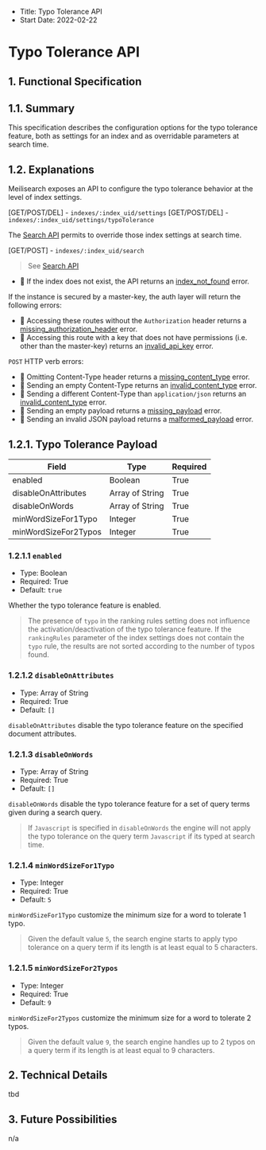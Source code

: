 - Title: Typo Tolerance API
- Start Date: 2022-02-22

# Typo Tolerance API

## 1. Functional Specification

## 1.1. Summary

This specification describes the configuration options for the typo tolerance feature, both as settings for an index and as overridable parameters at search time.

## 1.2. Explanations

Meilisearch exposes an API to configure the typo tolerance behavior at the level of index settings.

[GET/POST/DEL] - `indexes/:index_uid/settings`
[GET/POST/DEL] - `indexes/:index_uid/settings/typoTolerance`

The [Search API](0118-search-api.md) permits to override those index settings at search time.

[GET/POST] - `indexes/:index_uid/search`

> See [Search API](0118-search-api.md)

- 🔴 If the index does not exist, the API returns an [index_not_found](0061-error-format-and-definitions.md#index_not_found) error.

If the instance is secured by a master-key, the auth layer will return the following errors:

- 🔴 Accessing these routes without the `Authorization` header returns a [missing_authorization_header](0061-error-format-and-definitions.md#missing_authorization_header) error.
- 🔴 Accessing this route with a key that does not have permissions (i.e. other than the master-key) returns an [invalid_api_key](0061-error-format-and-definitions.md#invalid_api_key) error.

`POST` HTTP verb errors:

- 🔴 Omitting Content-Type header returns a [missing_content_type](0061-error-format-and-definitions.md#missing_content_type) error.
- 🔴 Sending an empty Content-Type returns an [invalid_content_type](0061-error-format-and-definitions.md#invalid_content_type) error.
- 🔴 Sending a different Content-Type than `application/json` returns an [invalid_content_type](0061-error-format-and-definitions.md#invalid_content_type) error.
- 🔴 Sending an empty payload returns a [missing_payload](0061-error-format-and-definitions.md#missing_payload) error.
- 🔴 Sending an invalid JSON payload returns a [malformed_payload](0061-error-format-and-definitions.md#malformed_payload) error.

## 1.2.1. Typo Tolerance Payload

| Field                | Type            | Required |
|----------------------|-----------------|----------|
| enabled              | Boolean         | True     |
| disableOnAttributes  | Array of String | True     |
| disableOnWords       | Array of String | True     |
| minWordSizeFor1Typo  | Integer         | True     |
| minWordSizeFor2Typos | Integer         | True     |

### 1.2.1.1 `enabled`

- Type: Boolean
- Required: True
- Default: `true`

Whether the typo tolerance feature is enabled.

> The presence of `typo` in the ranking rules setting does not influence the activation/deactivation of the typo tolerance feature. If the `rankingRules` parameter of the index settings does not contain the `typo` rule, the results are not sorted according to the number of typos found.

### 1.2.1.2 `disableOnAttributes`

- Type: Array of String
- Required: True
- Default: `[]`

`disableOnAttributes` disable the typo tolerance feature on the specified document attributes.

### 1.2.1.3 `disableOnWords`

- Type: Array of String
- Required: True
- Default: `[]`

`disableOnWords` disable the typo tolerance feature for a set of query terms given during a search query.

> If `Javascript` is specified in `disableOnWords` the engine will not apply the typo tolerance on the query term `Javascript` if its typed at search time.

### 1.2.1.4 `minWordSizeFor1Typo`

- Type: Integer
- Required: True
- Default: `5`

`minWordSizeFor1Typo` customize the minimum size for a word to tolerate 1 typo.

> Given the default value `5`, the search engine starts to apply typo tolerance on a query term if its length is at least equal to 5 characters.

### 1.2.1.5 `minWordSizeFor2Typos`

- Type: Integer
- Required: True
- Default: `9`

`minWordSizeFor2Typos` customize the minimum size for a word to tolerate 2 typos.

> Given the default value `9`, the search engine handles up to 2 typos on a query term if its length is at least equal to 9 characters.

## 2. Technical Details
tbd

## 3. Future Possibilities
n/a